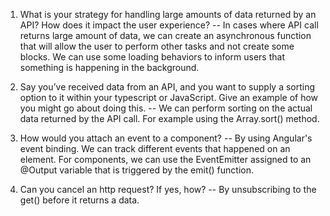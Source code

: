 1. What is your strategy for handling large amounts of data returned by an API? How does it
impact the user experience?
-- In cases where API call returns large amount of data, we can create an asynchronous function that will allow the user to perform other tasks and not create some blocks. We can use some loading behaviors to inform users that something is happening in the background.

2. Say you’ve received data from an API, and you want to supply a sorting option to it within
your typescript or JavaScript. Give an example of how you might go about doing this.
-- We can perform sorting on the actual data returned by the API call. For example using the Array.sort() method.

3. How would you attach an event to a component?
-- By using Angular's event binding. We can track different events that happened on an element. For components, we can use the EventEmitter assigned to an @Output variable that is triggered by the emit() function.

4. Can you cancel an http request? If yes, how?
-- By unsubscribing to the get() before it returns a data.
